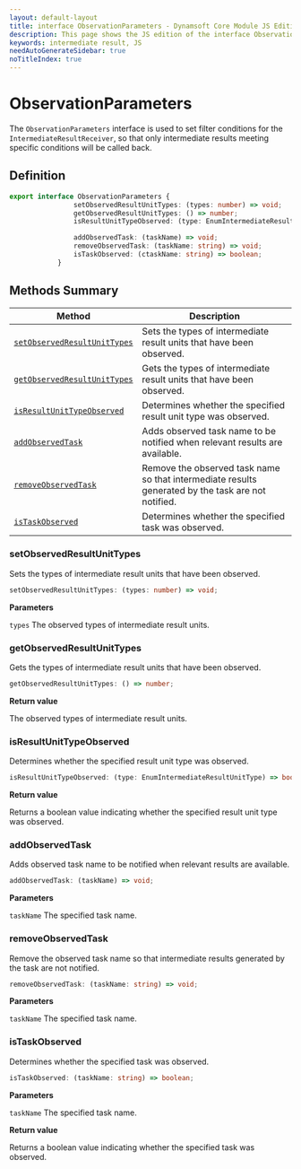 ```yaml
---
layout: default-layout
title: interface ObservationParameters - Dynamsoft Core Module JS Edition API Reference
description: This page shows the JS edition of the interface ObservationParameters in Dynamsoft Core Module.
keywords: intermediate result, JS
needAutoGenerateSidebar: true
noTitleIndex: true
---
```


# ObservationParameters

The `ObservationParameters` interface is used to set filter conditions for the `IntermediateResultReceiver`, so that only intermediate results meeting specific conditions will be called back.

## Definition

```ts
export interface ObservationParameters {
                setObservedResultUnitTypes: (types: number) => void;
                getObservedResultUnitTypes: () => number;
                isResultUnitTypeObserved: (type: EnumIntermediateResultUnitType) => boolean;

                addObservedTask: (taskName) => void;
                removeObservedTask: (taskName: string) => void;
                isTaskObserved: (ctaskName: string) => boolean;
            }
```

## Methods Summary

| Method               | Description |
|----------------------|-------------|
| [`setObservedResultUnitTypes`](#setobservedresultunittypes) | Sets the types of intermediate result units that have been observed.|
| [`getObservedResultUnitTypes`](#getobservedresultunittypes) | Gets the types of intermediate result units that have been observed. |
| [`isResultUnitTypeObserved`](#isresultunittypeobserved) | Determines whether the specified result unit type was observed. |
| [`addObservedTask`](#addobservedtask) | Adds observed task name to be notified when relevant results are available. |
| [`removeObservedTask`](#removeobservedtask) | Remove the observed task name so that intermediate results generated by the task are not notified. |
| [`isTaskObserved`](#istaskobserved) | Determines whether the specified task was observed. |

### setObservedResultUnitTypes

Sets the types of intermediate result units that have been observed.

```ts
setObservedResultUnitTypes: (types: number) => void;
```

**Parameters**

`types` The observed types of intermediate result units.

### getObservedResultUnitTypes

Gets the types of intermediate result units that have been observed.

```ts
getObservedResultUnitTypes: () => number;
```

**Return value**

The observed types of intermediate result units.

### isResultUnitTypeObserved

Determines whether the specified result unit type was observed.

```ts
isResultUnitTypeObserved: (type: EnumIntermediateResultUnitType) => boolean;
```

**Return value**

Returns a boolean value indicating whether the specified result unit type was observed.

### addObservedTask

Adds observed task name to be notified when relevant results are available.

```ts
addObservedTask: (taskName) => void;
```

**Parameters**

`taskName` The specified task name.

### removeObservedTask

Remove the observed task name so that intermediate results generated by the task are not notified.

```ts
removeObservedTask: (taskName: string) => void;
```

**Parameters**

`taskName` The specified task name.

### isTaskObserved

Determines whether the specified task was observed.

```ts
isTaskObserved: (taskName: string) => boolean;
```

**Parameters**

`taskName` The specified task name.

**Return value**

Returns a boolean value indicating whether the specified task was observed.
